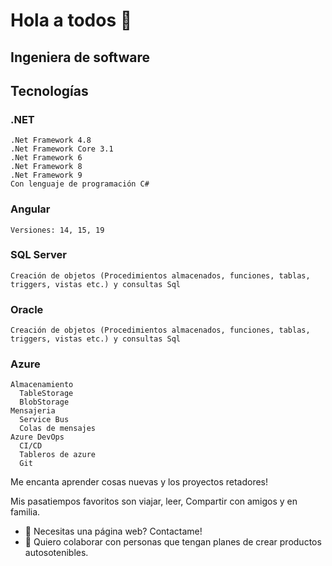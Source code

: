 # Hola a todos 👋

## Ingeniera de software
## Tecnologías  
  ### .NET 
    .Net Framework 4.8
    .Net Framework Core 3.1
    .Net Framework 6
    .Net Framework 8
    .Net Framework 9
    Con lenguaje de programación C#
  ### Angular 
    Versiones: 14, 15, 19
  ### SQL Server
    Creación de objetos (Procedimientos almacenados, funciones, tablas, triggers, vistas etc.) y consultas Sql
  ### Oracle
    Creación de objetos (Procedimientos almacenados, funciones, tablas, triggers, vistas etc.) y consultas Sql
  ### Azure
    Almacenamiento
      TableStorage
      BlobStorage
    Mensajeria
      Service Bus
      Colas de mensajes
    Azure DevOps
      CI/CD
      Tableros de azure
      Git
      
Me encanta aprender cosas nuevas y los proyectos retadores!

Mis pasatiempos favoritos son viajar, leer, Compartir con amigos y en familia. 

- 🌱 Necesitas una página web? Contactame!
- 👯 Quiero colaborar con personas que tengan planes de crear productos autosotenibles.
